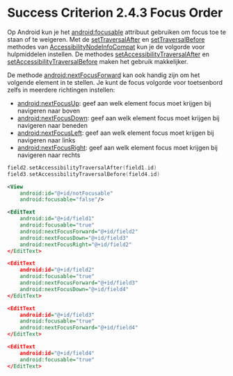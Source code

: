 # Success Criterion 2.4.3 Focus Order

Op Android kun je het [android:focusable](https://appt.nl/kennisbank/richtlijnen/principe-2/richtlijn-2-1/focusable) attribuut gebruiken om focus toe te staan of te weigeren. Met de [setTraversalAfter](https://developer.android.com/reference/android/view/accessibility/AccessibilityNodeInfo#setTraversalAfter(android.view.View)) en [setTraversalBefore](https://developer.android.com/reference/android/view/accessibility/AccessibilityNodeInfo#setTraversalBefore(android.view.View)) methodes van [AccessibilityNodeInfoCompat](https://developer.android.com/reference/android/view/accessibility/AccessibilityNodeInfo) kun je de volgorde voor hulpmiddelen instellen. De methodes [setAccessibilityTraversalAfter](https://developer.android.com/reference/android/view/View#setAccessibilityTraversalAfter(int)) en [setAccessibilityTraversalBefore](https://developer.android.com/reference/android/view/View#setAccessibilityTraversalBefore(int)) maken het gebruik makkelijker.

De methode [android:nextFocusForward](https://developer.android.com/reference/android/view/View#attr_android:nextFocusForward) kan ook handig zijn om het volgende element in te stellen. Je kunt de focus volgorde voor toetsenbord zelfs in meerdere richtingen instellen:

* [android:nextFocusUp](https://developer.android.com/training/keyboard-input/navigation#:~:text=the%20following%20attributes%3A-,android%3AnextFocusUp,-android%3AnextFocusDown): geef aan welk element focus moet krijgen bij navigeren naar boven
* [android:nextFocusDown](https://developer.android.com/reference/android/view/View#attr_android:nextFocusDown): geef aan welk element focus moet krijgen bij navigeren naar beneden
* [android:nextFocusLeft](https://developer.android.com/reference/android/view/View#attr_android:nextFocusLeft): geef aan welk element focus moet krijgen bij navigeren naar links
* [android:nextFocusRight](https://developer.android.com/reference/android/view/View#attr_android:nextFocusRight): geef aan welk element focus moet krijgen bij navigeren naar rechts

```kotlin
field2.setAccessibilityTraversalAfter(field1.id)
field3.setAccessibilityTraversalBefore(field4.id)
```

```xml
<View
    android:id="@+id/notFocusable"
    android:focusable="false"/>

<EditText
    android:id="@+id/field1"
    android:focusable="true"
    android:nextFocusForward="@+id/field2"
    android:nextFocusDown="@+id/field3"
    android:nextFocusRight="@+id/field2"
</EditText>

<EditText
    android:id="@+id/field2"
    android:focusable="true"
    android:nextFocusForward="@+id/field3"
    android:nextFocusDown="@+id/field4"
</EditText>

<EditText
    android:id="@+id/field3"
    android:focusable="true"
    android:nextFocusForward="@+id/field4"
</EditText>

<EditText
    android:id="@+id/field4"
    android:focusable="true"
</EditText>
```
